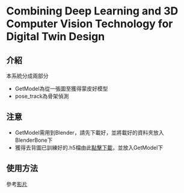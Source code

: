 # Combining Deep Learning and 3D Computer Vision Technology for Digital Twin Design

## 介紹
本系統分成兩部分
- GetModel為從一張圖至獲得蒙皮好模型
- pose_track為骨架偵測

## 注意
- GetModel需用到Blender，請先下載好，並將載好的資料夾放入BlenderBone下
- 獲得去背圖已訓練好的.h5檔由此[點擊下載](https://drive.google.com/file/d/16CGNquXQ2wyKY8c3fHZ0JmfTR6mLCloe/view?usp=sharing)，並放入GetModel下

## 使用方法

參考[影片](https://youtu.be/gRvDpN38DEM)
